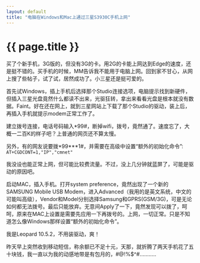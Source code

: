 ```yaml
---
layout: default
title: "电脑在Windows和Mac上通过三星S3930C手机上网"
---
```


# {{ page.title }}

买了个新手机，3G版的，但没有3G的卡。用2G的卡能上网达到Edge的速度，还是挺不错的。买手机的时候，MM告诉我不能用于电脑上网。回到家不甘心，从网上搜了些帖子，试了试，居然成功了。小三星还是挺可爱的。

首先试Windows，插上手机后选择那个Studio连接选项，电脑提示找到新硬件，但插入三星光盘竟然什么都读不出来，光驱狂转，拿出来看看光盘是根本就没有数据。Faint。好在还在网上，就到三星网站上下载了那个Studio的驱动，装上后，再插入手机就提示modem正常工作了。

建立拨号连接，电话号码输入\*99\#，断掉wifi，拨号，竟然通了。速度忘了，大概一二百K的样子吧？上普通的网页还不算太慢。

另外，有的网友说要拨\*99\*\*\*1\#，并需要在高级中设置“额外的初始化命令”:
<code>
AT+CGDCONT=1,"IP","cmnet"
</code>

我没设也能正常上网，但可能比较费流量。不过，没上几分钟就蓝屏了，可能是驱动的原因吧。

启动MAC，插入手机。打开system preference，竟然出现了一个新的SAMSUNG Mobile USB Modem，进入Advanced（我用的是英文系统，中文的可能叫高级），Vendor和Model分别选择Samsung和GPRS(GSM/3G)，可是无论如何都无法拨号。最后只能放弃。无意间Apply了一下，竟然发现可以拨了，呵呵，原来在MAC上设置是需要先应用一下再拨号的。上网，一切正常。只是不知道怎么像Windows那样设置“额外的初始化命令”。

我是Leopard 10.5.2，不用装驱动，爽！

昨天早上突然收到移动短信，称余额已不足十元，天那，就折腾了两天手机花了五十块钱，我一直以为我的动感地带是有包月的，#@!%$^#...........

